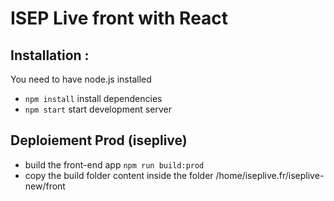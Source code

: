 # ISEP Live front with React

## Installation :

You need to have node.js installed

- `npm install` install dependencies
- `npm start` start development server

## Deploiement Prod (iseplive)

- build the front-end app `npm run build:prod`
- copy the build folder content inside the folder /home/iseplive.fr/iseplive-new/front